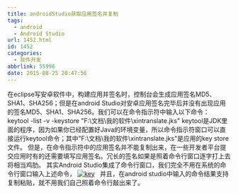 ```yaml
---
title: androidStudio获取应用签名并复制
tags:
  - android
  - Android Studio
url: 1452.html
id: 1452
categories:
  - 软件开发
abbrlink: 55996
date: 2015-08-25 20:47:56
---
```


在eclipse写安卓软件中，构建应用并签名时，控制台会生成应用签名MD5、SHA1、SHA256；但是在android Studio对安卓应用签名完毕后并没有出现应用的签名MD5、SHA1、SHA256。我们可以在命令指示符中输入以下命令： keytool -list -v -keystore "F:\\文档\\我的软件\\xintranslate.jks" keytool是JDK里面的程序，因为如果你已经配置好Java的环境变量，所以命令指示符窗口可以直接运行keytool命令；其中"F:\\文档\\我的软件\\xintranslate.jks"是应用的key store文件。 但是，在命令指示符中的应用签名并不能复制出来，在一些开发者平台提交应用时有的还需要填写应用签名。冗长的签名如果是照着命令行窗口逐字打上去将相当鸡肋。 其实Android Studio集成了命令行窗口，我们完全不用在系统的命令行窗口输入上述命令， [![key](http://wangbaiyuan.cn/wp-content/uploads/2015/08/key.jpg)](http://wangbaiyuan.cn/wp-content/uploads/2015/08/key.jpg)   并且，在android studio中输入的命令结果支持复制粘贴，就不用我们自己照着命令行敲出来了。